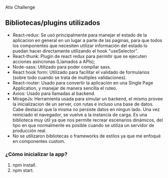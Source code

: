 Atix Challenge

## Bibliotecas/plugins utilizados

- React-redux: Se usó principalmente para manejar el estado de la aplicacion en general en un lugar a parte de las paginas, para que todos los componentes que necesiten utilizar información del estado lo puedan hacer directamente utilizando el hook "useSelector".
- React-thunk: Plugin de react redux para permitir que se ejecuten acciones asíncronas (Llamados a APIs);
- Node-sass: Utilizado para poder compilar sass.
- React hook form: Utilizado para facilitar el validado de formularios (sobre todo cuando se trata de multiples validaciones).
- React-router: Usado para convertir la aplicación en una Single Page Application, y manejar de manera sencilla el ruteo.
- Axios: Usado para llamadas al backend.
- MirageJs: Herramienta usada para simular un backend, el mismo provee la inicializacion de un server, con rutas e incluso una base de datos. Cabe destacar que la misma no persiste datos en ningun lado. Una vez reiniciado el navegador, se vuelve a la instancia de carga. Es una biblioteca muy útil ya que nos permite recrear escenarios dinámicos, del tipo en que normalmente es posible cuando se utiliza un servidor de producción real.
- No se utilizaron bibliotecas o frameworks de estilos ya que me enfoqué en componentes custom.


### ¿Cómo inicializar la app?

1. npm install.
2. npm start.
